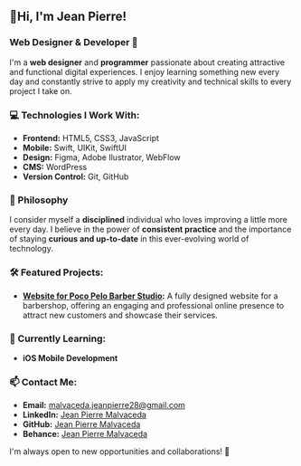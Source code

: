 ## 👋Hi, I'm Jean Pierre!

### Web Designer & Developer 🚀

I'm a **web designer** and **programmer** passionate about creating attractive and functional digital experiences. I enjoy learning something new every day and constantly strive to apply my creativity and technical skills to every project I take on.

### 💻 Technologies I Work With:
- **Frontend:** HTML5, CSS3, JavaScript
- **Mobile:** Swift, UIKit, SwiftUI
- **Design:** Figma, Adobe Ilustrator, WebFlow
- **CMS:** WordPress
- **Version Control:** Git, GitHub

### 🎯 Philosophy
I consider myself a **disciplined** individual who loves improving a little more every day. I believe in the power of **consistent practice** and the importance of staying **curious and up-to-date** in this ever-evolving world of technology.

### 🛠️ Featured Projects:
<!-- **[Personal Portfolio](https://yourwebsite.com):** A showcase of my best web design and development work. 
**[Gym Tracking App](https://github.com/yourrepo):** An app that allows users to track their workouts.
- **[Landing Page for Clients](https://github.com/yourrepo):** A clean, minimalist design focused on driving conversions for local businesses. -->
- **[Website for Poco Pelo Barber Studio](https://pocopelobarberstudio.com.pe):** A fully designed website for a barbershop, offering an engaging and professional online presence to attract new customers and showcase their services.

### 🌱 Currently Learning:
- **iOS Mobile Development**

### 📫 Contact Me:
- **Email:** malvaceda.jeanpierre28@gmail.com
- **LinkedIn:** [Jean Pierre Malvaceda](https://linkedin.com/in/jpmo77)
- **GitHub:** [Jean Pierre Malvaceda](https://github.com/jpmo77)
- **Behance:** [Jean Pierre Malvaceda](https://behance.net/jpmo77)

I'm always open to new opportunities and collaborations! 🚀
